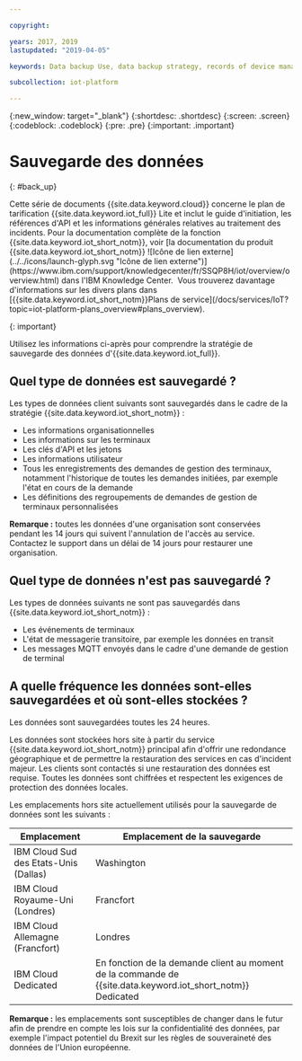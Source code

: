 ```yaml
---

copyright:

years: 2017, 2019
lastupdated: "2019-04-05"

keywords: Data backup Use, data backup strategy, records of device management requests

subcollection: iot-platform

---
```


{:new_window: target="\_blank"}
{:shortdesc: .shortdesc}
{:screen: .screen}
{:codeblock: .codeblock}
{:pre: .pre}
{:important: .important}



# Sauvegarde des données
{: #back_up}

<p>Cette série de documents {{site.data.keyword.cloud}} concerne le plan de tarification {{site.data.keyword.iot_full}} Lite et inclut le guide d'initiation, les références d'API et les informations générales relatives au traitement des incidents.
Pour la documentation complète de la fonction {{site.data.keyword.iot_short_notm}}, voir [la documentation du produit {{site.data.keyword.iot_short_notm}} ![Icône de lien externe](../../icons/launch-glyph.svg "Icône de lien externe")](https://www.ibm.com/support/knowledgecenter/fr/SSQP8H/iot/overview/overview.html) dans l'IBM Knowledge Center.  Vous trouverez davantage d'informations sur les divers plans dans [{{site.data.keyword.iot_short_notm}}Plans de service](/docs/services/IoT?topic=iot-platform-plans_overview#plans_overview). 
</p>
{: important}

Utilisez les informations ci-après pour comprendre la stratégie de sauvegarde des données d'{{site.data.keyword.iot_full}}.

## Quel type de données est sauvegardé ?

Les types de données client suivants sont sauvegardés dans le cadre de la stratégie {{site.data.keyword.iot_short_notm}} :

- Les informations organisationnelles
- Les informations sur les terminaux
- Les clés d'API et les jetons
- Les informations utilisateur
- Tous les enregistrements des demandes de gestion des terminaux, notamment l'historique de toutes les demandes initiées, par exemple l'état en cours de la demande
- Les définitions des regroupements de demandes de gestion de terminaux personnalisées

**Remarque :** toutes les données d'une organisation sont conservées pendant les 14 jours qui suivent l'annulation de l'accès au service. Contactez le support dans un délai de 14 jours pour restaurer une organisation.

## Quel type de données n'est pas sauvegardé ?

Les types de données suivants ne sont pas sauvegardés dans {{site.data.keyword.iot_short_notm}} :

- Les événements de terminaux
- L'état de messagerie transitoire, par exemple les données en transit
- Les messages MQTT envoyés dans le cadre d'une demande de gestion de terminal
<!-- - Analytics rules and alert configuration -->

## A quelle fréquence les données sont-elles sauvegardées et où sont-elles stockées ?

Les données sont sauvegardées toutes les 24 heures.

Les données sont stockées hors site à partir du service {{site.data.keyword.iot_short_notm}} principal afin d'offrir une redondance géographique et de permettre la restauration des services en cas d'incident majeur. Les clients sont contactés si une restauration des données est requise. Toutes les données sont chiffrées et respectent les exigences de protection des données locales.

Les emplacements hors site actuellement utilisés pour la sauvegarde de données sont les suivants :

Emplacement                   | Emplacement de la sauvegarde                      
------------- | -------------
IBM Cloud Sud des Etats-Unis (Dallas)| Washington
IBM Cloud Royaume-Uni (Londres) | Francfort
IBM Cloud Allemagne (Francfort) | Londres
IBM Cloud Dedicated | En fonction de la demande client au moment de la commande de {{site.data.keyword.iot_short_notm}} Dedicated

**Remarque :** les emplacements sont susceptibles de changer dans le futur afin de prendre en compte les lois sur la confidentialité des données, par exemple l'impact potentiel du Brexit sur les règles de souveraineté des données de l'Union européenne.
